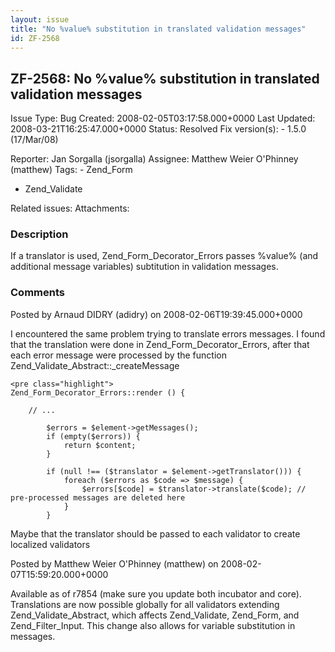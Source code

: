 ```yaml
---
layout: issue
title: "No %value% substitution in translated validation messages"
id: ZF-2568
---
```


ZF-2568: No %value% substitution in translated validation messages
------------------------------------------------------------------

 Issue Type: Bug Created: 2008-02-05T03:17:58.000+0000 Last Updated: 2008-03-21T16:25:47.000+0000 Status: Resolved Fix version(s): - 1.5.0 (17/Mar/08)
 
 Reporter:  Jan Sorgalla (jsorgalla)  Assignee:  Matthew Weier O'Phinney (matthew)  Tags: - Zend\_Form
- Zend\_Validate
 
 Related issues: 
 Attachments: 
### Description

If a translator is used, Zend\_Form\_Decorator\_Errors passes %value% (and additional message variables) subtitution in validation messages.

 

 

### Comments

Posted by Arnaud DIDRY (adidry) on 2008-02-06T19:39:45.000+0000

I encountered the same problem trying to translate errors messages. I found that the translation were done in Zend\_Form\_Decorator\_Errors, after that each error message were processed by the function Zend\_Validate\_Abstract::\_createMessage

 
    <pre class="highlight">
    Zend_Form_Decorator_Errors::render () {
    
        // ...
    
            $errors = $element->getMessages();
            if (empty($errors)) {
                return $content;
            }
    
            if (null !== ($translator = $element->getTranslator())) {
                foreach ($errors as $code => $message) {
                    $errors[$code] = $translator->translate($code); // pre-processed messages are deleted here
                }
            }


Maybe that the translator should be passed to each validator to create localized validators

 

 

Posted by Matthew Weier O'Phinney (matthew) on 2008-02-07T15:59:20.000+0000

Available as of r7854 (make sure you update both incubator and core). Translations are now possible globally for all validators extending Zend\_Validate\_Abstract, which affects Zend\_Validate, Zend\_Form, and Zend\_Filter\_Input. This change also allows for variable substitution in messages.

 

 